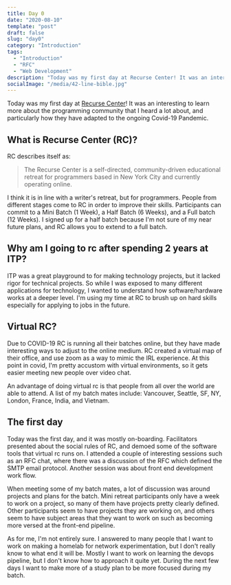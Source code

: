 ```yaml
---
title: Day 0
date: "2020-08-10"
template: "post"
draft: false
slug: "day0"
category: "Introduction"
tags:
  - "Introduction"
  - "RFC"
  - "Web Development"
description: "Today was my first day at Recurse Center! It was an interesting to learn more about the programming community that I heard a lot about, and particularly how they have adapted to the ongoing Covid-19 Pandemic."
socialImage: "/media/42-line-bible.jpg"
---
```


Today was my first day at [Recurse Center](https://recurse.com)! It was an interesting to learn more about the programming community that I heard a lot about, and particularly how they have adapted to the ongoing Covid-19 Pandemic.

## What is Recurse Center (RC)?

RC describes itself as: 
> The Recurse Center is a self-directed, community-driven educational retreat for programmers based in New York City and currently operating online.

I think it is in line with a writer's retreat, but for programmers. People from different stages come to RC in order to improve their skills. Participants can commit to a Mini Batch (1 Week), a Half Batch (6 Weeks), and a Full batch (12 Weeks). I signed up for a half batch because I'm not sure of my near future plans, and RC allows you to extend to a full batch.

## Why am I going to rc after spending 2 years at ITP?
ITP was a great playground to for making technology projects, but it lacked rigor for technical projects. So while I was exposed to many different applications for technology, I wanted to understand how software/hardware works at a deeper level. I'm using my time at RC to brush up on hard skills especially for applying to jobs in the future.

## Virtual RC?
Due to COVID-19 RC is running all their batches online, but they have made interesting ways to adjust to the online medium. RC created a virtual map of their office, and use zoom as a way to mimic the IRL experience. At this point in covid, I'm pretty accustom with virtual environments, so it gets easier meeting new people over video chat. 

An advantage of doing virtual rc is that people from all over the world are able to attend. A list of my batch mates include: Vancouver, Seattle, SF, NY, London, France, India, and Vietnam.

## The first day
Today was the first day, and it was mostly on-boarding. Facilitators presented about the social rules of RC, and demoed some of the software tools that virtual rc runs on. I attended a couple of interesting sessions such as an RFC chat, where there was a discussion of the RFC which defined the SMTP email protocol. Another session was about front end development work flow.

When meeting some of my batch mates, a lot of discussion was around projects and plans for the batch. Mini retreat participants only have a week to work on a project, so many of them have projects pretty clearly defined. Other participants seem to have projects they are working on, and others seem to have subject areas that they want to work on such as becoming more versed at the front-end pipeline. 

As for me, I'm not entirely sure. I answered to many people that I want to work on making a homelab for network experimentation, but I don't really know to what end it will be. Mostly I want to work on learning the devops pipeline, but I don't know how to approach it quite yet. During the next few days I want to make more of a study plan to be more focused during my batch.
